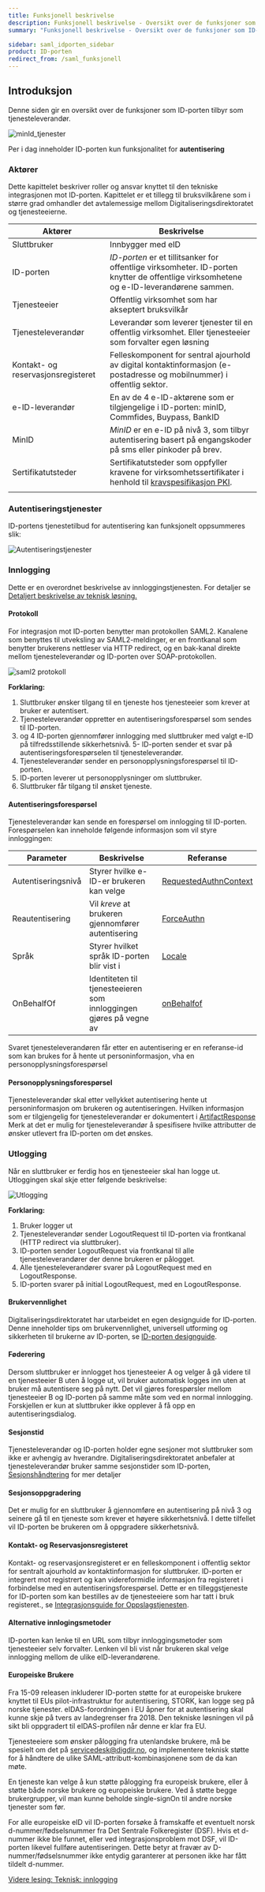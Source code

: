 ```yaml
---
title: Funksjonell beskrivelse
description: Funksjonell beskrivelse - Oversikt over de funksjoner som ID-porten tilbyr som tjenesteleverandør
summary: "Funksjonell beskrivelse - Oversikt over de funksjoner som ID-porten tilbyr som tjenesteleverandør"

sidebar: saml_idporten_sidebar
product: ID-porten
redirect_from: /saml_funksjonell
---
```


## Introduksjon

Denne siden gir en oversikt over de funksjoner som ID-porten tilbyr som tjenesteleverandør. 

![](/idporten-integrasjonsguide/assets/images/funksjonelt_gammal.bmp "minId_tjenester")

Per i dag inneholder ID-porten kun funksjonalitet for **autentisering**

### Aktører

Dette kapittelet beskriver roller og ansvar knyttet til den tekniske integrasjonen mot ID-porten. Kapittelet er et tillegg til bruksvilkårene som i større grad omhandler det avtalemessige mellom Digitaliseringsdirektoratet og tjenesteeierne.

| Aktører | Beskrivelse | 
| --- | --- |
| Sluttbruker | Innbygger med eID | 
| ID-porten | *ID-porten* er et tillitsanker for offentlige virksomheter. ID-porten knytter de offentlige virksomhetene og e-ID-leverandørene sammen. | 
| Tjenesteeier | Offentlig virksomhet som har akseptert bruksvilkår | 
| Tjenesteleverandør | Leverandør som leverer tjenester til en offentlig virksomhet. Eller tjenesteeier som forvalter egen løsning | 
| Kontakt- og reservasjonsregisteret | Felleskomponent for sentral ajourhold av digital kontaktinformasjon (e-postadresse og mobilnummer) i offentlig sektor.  | 
| e-ID-leverandør | En av de 4 e-ID-aktørene som er tilgjengelige i ID-porten: minID, Commfides, Buypass, BankID | 
| MinID | *MinID* er en e-ID på nivå 3, som tilbyr autentisering basert på engangskoder på sms eller pinkoder på brev. |
| Sertifikatutsteder | Sertifikatutsteder som oppfyller kravene for virksomhetssertifikater i henhold til [kravspesifikasjon PKI](https://www.difi.no/fagomrader-og-tjenester/digitalisering-og-samordning/standarder/referansekatalogen/bruk-av-pki-med-og-i-offentlig-sektor). | 
| | | 

### Autentiseringstjenester 

ID-portens tjenestetilbud for autentisering kan funksjonelt oppsummeres slik:

![](/idporten-integrasjonsguide/assets/images/autentiseringstjenester.bmp "Autentiseringstjenester")

### Innlogging

Dette er en overordnet beskrivelse av innloggingstjenesten. For detaljer se [Detaljert beskrivelse av teknisk løsning.](https://difi.github.io/idporten-integrasjonsguide//4_detaljert_beskrivelse.html)

#### **Protokoll**

For integrasjon mot ID-porten benytter man protokollen SAML2. 
Kanalene som benyttes til utveksling av SAML2-meldinger, er en frontkanal som benytter brukerens nettleser via HTTP redirect, og en bak-kanal direkte mellom tjenesteleverandør og ID-porten over SOAP-protokollen. 

![](/idporten-integrasjonsguide/assets/images/saml2_protokoll.bmp "saml2 protokoll")

**Forklaring:**

1. Sluttbruker ønsker tilgang til en tjeneste hos tjenesteeier som krever at bruker er autentisert.
2. Tjenesteleverandør oppretter en autentiseringsforespørsel som sendes til ID-porten.
3. og 4 ID-porten gjennomfører innlogging med sluttbruker med valgt e-ID på tilfredsstillende sikkerhetsnivå.
5- ID-porten sender et svar på autentiseringsforespørselen til tjenesteleverandør.
6. Tjenesteleverandør sender en personopplysningsforespørsel til ID-porten.
7. ID-porten leverer ut personopplysninger om sluttbruker.
8. Sluttbruker får tilgang til ønsket tjeneste.

#### **Autentiseringsforespørsel**

Tjenesteleverandør kan sende en forespørsel om innlogging til ID-porten. Forespørselen kan inneholde følgende informasjon som vil styre innloggingen:

| Parameter | Beskrivelse | Referanse | 
| --- | --- |--- |
| Autentiseringsnivå | Styrer hvilke e-ID-er brukeren kan velge | [RequestedAuthnContext](https://difi.github.io/idporten-integrasjonsguide//3_teknisk_innlogging.html#requestedauthncontext) | 
| Reautentisering | Vil _kreve_ at brukeren gjennomfører autentisering | [ForceAuthn](https://difi.github.io/idporten-integrasjonsguide//3_teknisk_innlogging.html#forceauthn) | 
| Språk | Styrer hvilket språk ID-porten blir vist i | [Locale](https://difi.github.io/idporten-integrasjonsguide//3_teknisk_innlogging.html#locale) | 
| OnBehalfOf | Identiteten til tjenesteeieren som innloggingen gjøres på vegne av | [onBehalfof](https://difi.github.io/idporten-integrasjonsguide//3_teknisk_innlogging.html#overføring-av-informasjon-om-tjenesteeier-for-leverandører) | 

Svaret tjenesteleverandøren får etter en autentisering er en referanse-id som kan brukes for å hente ut personinformasjon, vha en personopplysningsforespørsel

#### **Personopplysningsforespørsel**

Tjenesteleverandør skal etter vellykket autentisering hente ut personinformasjon om brukeren og autentiseringen. Hvilken informasjon som er tilgjengelig for tjenesteleverandør er dokumentert i 
[ArtifactResponse](https://difi.github.io/idporten-integrasjonsguide//3_teknisk_innlogging.html#artifactresponse)
Merk at det er mulig for tjenesteleverandør å spesifisere hvilke attributter de ønsker utlevert fra ID-porten om det ønskes.

### Utlogging

Når en sluttbruker er ferdig hos en tjenesteeier skal han logge ut. Utloggingen skal skje etter følgende beskrivelse:

![](/idporten-integrasjonsguide/assets/images/utlogging.bmp "Utlogging")

**Forklaring:**
1. Bruker logger ut
2. Tjenesteleverandør sender LogoutRequest til ID-porten via frontkanal (HTTP redirect via sluttbruker).
3. ID-porten sender LogoutRequest via frontkanal til alle tjenesteleverandører der denne brukeren er pålogget. 
4. Alle tjenesteleverandører svarer på LogoutRequest med en LogoutResponse.
5. ID-porten svarer på initial LogoutRequest, med en LogoutResponse.

#### **Brukervennlighet**

 Digitaliseringsdirektoratet har utarbeidet en egen designguide for ID-porten. Denne inneholder tips om brukervennlighet, universell utforming og sikkerheten til brukerne av ID-porten, se [ID-porten designguide](https://samarbeid.difi.no/sites/samarbeid/files/designguide_id-porten_v2.0_0.pdf). 

#### **Føderering** 

Dersom sluttbruker er innlogget hos tjenesteeier A og velger å gå videre til en tjenesteeier B uten å logge ut, vil bruker automatisk logges inn uten at bruker må autentisere seg på nytt. Det vil gjøres forespørsler mellom tjenesteeier B og ID-porten på samme måte som ved en normal innlogging. Forskjellen er kun at sluttbruker ikke opplever å få opp en autentiseringsdialog.

#### **Sesjonstid**

Tjenesteleverandør og ID-porten holder egne sesjoner mot sluttbruker som ikke er avhengig av hverandre. Digitaliseringsdirektoratet anbefaler at tjenesteleverandør bruker samme sesjonstider som ID-porten, [Sesjonshåndtering](https://difi.github.io/idporten-integrasjonsguide//4_detaljert_beskrivelse.html#sesjonshåndtering) for mer detaljer

#### **Sesjonsoppgradering**

Det er mulig for en sluttbruker å gjennomføre en autentisering på nivå 3 og seinere gå til en tjeneste som krever et høyere sikkerhetsnivå. I dette tilfellet vil ID-porten be brukeren om å oppgradere sikkerhetsnivå. 

#### **Kontakt- og Reservasjonsregisteret**

Kontakt- og reservasjonsregisteret er en felleskomponent i offentlig sektor for sentralt ajourhold av kontaktinformasjon for sluttbruker. ID-porten er integrert mot registrert og kan videreformidle informasjon fra registeret i forbindelse med en autentiseringsforespørsel. Dette er en tilleggstjeneste for ID-porten som kan bestilles av de tjenesteeiere som har tatt i bruk registeret., se [Integrasjonsguide for Oppslagstjenesten](https://difi.github.io/oppslagstjenesten-integrasjonsguide/1_hva_er_oppslagstjenesten).

#### **Alternative innlogingsmetoder**

ID-porten kan lenke til en URL som tilbyr innloggingsmetoder som tjenesteeier selv forvalter. Lenken vil bli vist når brukeren skal velge innlogging mellom de ulike eID-leverandørene. 

#### **Europeiske Brukere**

Fra 15-09 releasen inkluderer ID-porten støtte for at europeiske brukere knyttet til EUs pilot-infrastruktur for autentisering, STORK, kan logge seg på norske tjenester.  eIDAS-forordningen i EU åpner for at autentisering skal kunne skje på tvers av landegrenser fra 2018. Den tekniske løsningen vil på sikt bli oppgradert til eIDAS-profilen når denne er klar fra EU.

Tjenesteeiere som ønsker pålogging fra utenlandske brukere, må be spesielt om det på <a href="mailto:servicedesk@digdir.no">servicedesk@digdir.no</a>, og implementere teknisk støtte for å håndtere de ulike SAML-attributt-kombinasjonene som de da kan møte.

En tjeneste kan velge å kun støtte pålogging fra europeisk brukere, eller å støtte både norske brukere og europeiske brukere. Ved å støtte begge brukergrupper, vil man kunne beholde single-signOn til andre norske tjenester som før. 

For alle europeiske eID vil ID-porten forsøke å framskaffe et eventuelt norsk d-nummer/fødselsnummer fra Det Sentrale Folkeregister (DSF). Hvis et d-nummer ikke ble funnet, eller ved integrasjonsproblem mot DSF, vil ID-porten likevel fullføre autentiseringen. Dette betyr at fravær av D-nummer/fødselsnummer ikke entydig garanterer at personen ikke har fått tildelt d-nummer.

[Videre lesing: Teknisk: innlogging](https://difi.github.io/idporten-integrasjonsguide//3_teknisk_innlogging.html)
